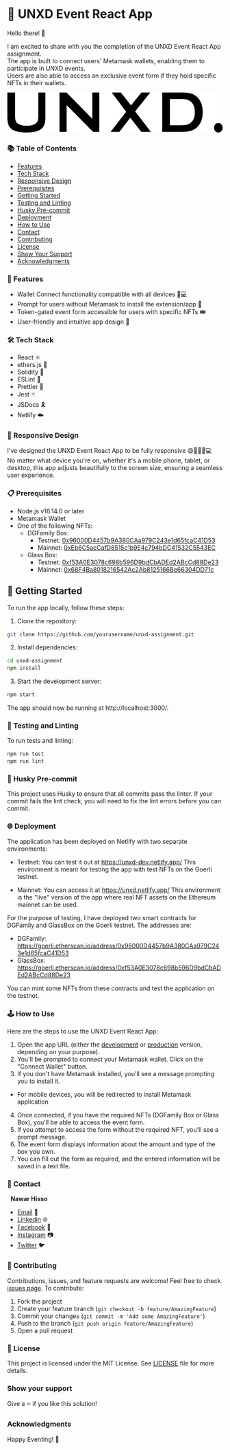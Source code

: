 # 🎉 UNXD Event React App

Hello there! 👋

I am excited to share with you the completion of the UNXD Event React App assignment. <br />
The app is built to connect users' Metamask wallets, enabling them to participate in UNXD events. <br />
Users are also able to access an exclusive event form if they hold specific NFTs in their wallets.

![UNXD Event React App Screenshot](./public/logo_dark.png)

### 📚 Table of Contents

- [Features](#-features)
- [Tech Stack](#️-tech-stack)
- [Responsive Design](#-responsive-design)
- [Prerequisites](#prerequisites)
- [Getting Started](#-getting-started)
- [Testing and Linting](#-testing-and-linting)
- [Husky Pre-commit](#-husky-pre-commit)
- [Deployment](#-deployment)
- [How to Use](#️-how-to-use)
- [Contact](#-contact)
- [Contributing](#-contributing)
- [License](#-license)
- [Show Your Support](#show-your-support)
- [Acknowledgments](#acknowledgments)

### 🎯 Features

- Wallet Connect functionality compatible with all devices 📱💻
- Prompt for users without Metamask to install the extension/app 👛
- Token-gated event form accessible for users with specific NFTs 🎟
- User-friendly and intuitive app design 📝

### 🛠️ Tech Stack

- React ⚛️
- ethers.js 🔗
- Solidity 📜
- ESLint 🚨
- Prettier 🎨
- Jest 🃏
- JSDocs 🎗️
- Netlify ☁️

### 📱 Responsive Design

I've designed the UNXD Event React App to be fully responsive 😄👍🏼📱💻 <br />
No matter what device you're on, whether it's a mobile phone, tablet, or desktop, this app adjusts beautifully to the screen size, ensuring a seamless user experience.

### 📋 Prerequisites

- Node.js v16.14.0 or later
- Metamask Wallet
- One of the following NFTs:
  - DGFamily Box:
    - Testnet: <a href='https://goerli.etherscan.io/address/0x96000D4457b9A380CAa979C243e1d65fcaC41D53' target='_blank'>0x96000D4457b9A380CAa979C243e1d65fcaC41D53</a>
    - Mainnet: <a href='https://etherscan.io/address/0xEb6C5acCafD8515c1b9E4c794bDC41532C5543EC' target='_blank'>0xEb6C5acCafD8515c1b9E4c794bDC41532C5543EC</a>
  - Glass Box:
    - Testnet: <a href='https://goerli.etherscan.io/address/0xf53A0E3078c698b596D9bdCbADEd2ABcCd88De23' target='_blank'>0xf53A0E3078c698b596D9bdCbADEd2ABcCd88De23</a>
    - Mainnet: <a href='https://etherscan.io/address/0x68F4Ba8018216542Ac2Ab8125166Be66304DD71c' target='_blank'>0x68F4Ba8018216542Ac2Ab8125166Be66304DD71c</a>

## 🚀 Getting Started

To run the app locally, follow these steps:

1. Clone the repository:

```bash
git clone https://github.com/yourusername/unxd-assignment.git
```

2. Install dependencies:

```bash
cd unxd-assignment
npm install
```

3. Start the development server:

```bash
npm start
```

The app should now be running at http://localhost:3000/.

### 🧪 Testing and Linting

To run tests and linting:

```bash
npm run test
npm run lint
```

### 💼 Husky Pre-commit

This project uses Husky to ensure that all commits pass the linter. If your commit fails the lint check, you will need to fix the lint errors before you can commit.

### 🌐 Deployment

The application has been deployed on Netlify with two separate environments:

- Testnet: You can test it out at https://unxd-dev.netlify.app/
  This environment is meant for testing the app with test NFTs on the Goerli testnet.

- Mainnet: You can access it at https://unxd.netlify.app/
  This environment is the "live" version of the app where real NFT assets on the Ethereum mainnet can be used.

For the purpose of testing, I have deployed two smart contracts for DGFamily and GlassBox on the Goerli testnet. The addresses are:

- DGFamily: https://goerli.etherscan.io/address/0x96000D4457b9A380CAa979C243e1d65fcaC41D53
- GlassBox: https://goerli.etherscan.io/address/0xf53A0E3078c698b596D9bdCbADEd2ABcCd88De23

You can mint some NFTs from these contracts and test the application on the testnet.

### 🕹️ How to Use

Here are the steps to use the UNXD Event React App:

1. Open the app URL (either the <a href='https://unxd-dev.netlify.app/' target='_blank'>development</a> or <a href='https://unxd.netlify.app/' target='_blank'>production</a> version, depending on your purpose).
2. You'll be prompted to connect your Metamask wallet. Click on the "Connect Wallet" button.
3. If you don't have Metamask installed, you'll see a message prompting you to install it.

- For mobile devices, you will be redirected to install Metamask application

4. Once connected, if you have the required NFTs (DGFamily Box or Glass Box), you'll be able to access the event form.
5. If you attempt to access the form without the required NFT, you'll see a prompt message.
6. The event form displays information about the amount and type of the box you own.
7. You can fill out the form as required, and the entered information will be saved in a text file.

### 👥 Contact

&nbsp;&nbsp;<b>Nawar Hisso</b>

- [Email](mailto:nawwarhisso@gmail.com) 📧
- <a href='https://www.linkedin.com/in/nawarhisso/' target='_blank'>Linkedin</a> 🌐
- <a href='https://www.facebook.com/nawwar.hisso/' target='_blank'>Facebook</a> 👤
- <a href='https://www.instagram.com/iam.nawar/' target='_blank'>Instagram</a> 📷
- <a href='https://twitter.com/HissoNawar' target='_blank'>Twitter</a> 🐦

### 🤝 Contributing

Contributions, issues, and feature requests are welcome! Feel free to check [issues page](https://github.com/YOUR_USERNAME/unxd-event-react-app/issues). To contribute:

1. Fork the project
2. Create your feature branch (`git checkout -b feature/AmazingFeature`)
3. Commit your changes (`git commit -m 'Add some AmazingFeature'`)
4. Push to the branch (`git push origin feature/AmazingFeature`)
5. Open a pull request

### 📄 License

This project is licensed under the MIT License. See [LICENSE](LICENSE) file for more details.

### Show your support

Give a ⭐️ if you like this solution!

### Acknowledgments

Happy Eventing! 🥳
